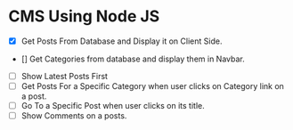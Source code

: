 # CMS Using Node JS

- [x] Get Posts From Database and Display it on Client Side.
- [] Get Categories from database and display them in Navbar.
- [ ] Show Latest Posts First
- [ ] Get Posts For a Specific Category when user clicks on Category link on a post. 
- [ ] Go To a Specific Post when user clicks on its title.
- [ ] Show Comments on a posts.